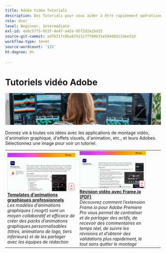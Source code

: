 ```yaml
---
title: Adobe Video Tutorials
description: Des Tutorials pour vous aider à être rapidement opérationnel sur les produits Adobe DVA
role: User
level: Beginner, Intermediate
exl-id: 4a0c57f5-053f-4e47-a42e-05f2d2a1bd15
source-git-commit: ad7b21fc0ba8742117ff09b31e594d8d11dee51d
workflow-type: tm+mt
source-wordcount: '121'
ht-degree: 0%

---
```


# Tutoriels vidéo Adobe

![Image de héros Creative Cloud](../assets/CCEbanner-DVA.png)

Donnez vie à toutes vos idées avec les applications de montage vidéo, d&#39;animation graphique, d&#39;effets visuels, d&#39;animation, etc., et leurs Adobes. Sélectionnez une image pour voir un tutoriel.

<table>
<tr>
 <td>
   <a href="motion-graphics-templates.md">
      <img alt="Templates d’animations graphiques professionnels" src="assets/MORGTs.png" />
   </a>
    <div>
   <a href="motion-graphics-templates.md"><strong>Templates d’animations graphiques professionnels</strong></a>
    </div>
    <em>Les modèles d’animations graphiques (.mogrt) sont un moyen collaboratif et efficace de créer des packs d’animations graphiques personnalisables (titres, animations de logo, tiers inférieurs) et de les partager avec les équipes de rédaction</em>
    <br>
  </td>
  <td>
   <a href="video-review-frame-io.md">
      <img alt="Révision vidéo avec Frame-io" src="assets/Videoreviewwithframe.png" />
   </a>
    <div>
   <a href="video-review-frame-io.md"><strong>Révision vidéo avec Frame.io (PDF)</strong></a>
    </div>
    <em>Découvrez comment l’extension Frame.io pour Adobe Premiere Pro vous permet de centraliser et de partager des actifs, de recevoir des commentaires en temps réel, de suivre les révisions et d’obtenir des validations plus rapidement, le tout sans quitter le montage</em>
    <br>
  </td>
  <td>
    <img alt="Espaceur" src="../assets/acrobat_PDF_whitespacer_96.png" />
    <div>
    <br>
  </td>
  <td>
    <img alt="Espaceur" src="../assets/acrobat_PDF_whitespacer_96.png" />
    <div>
    <br>
  </td>
</tr>
</table>

